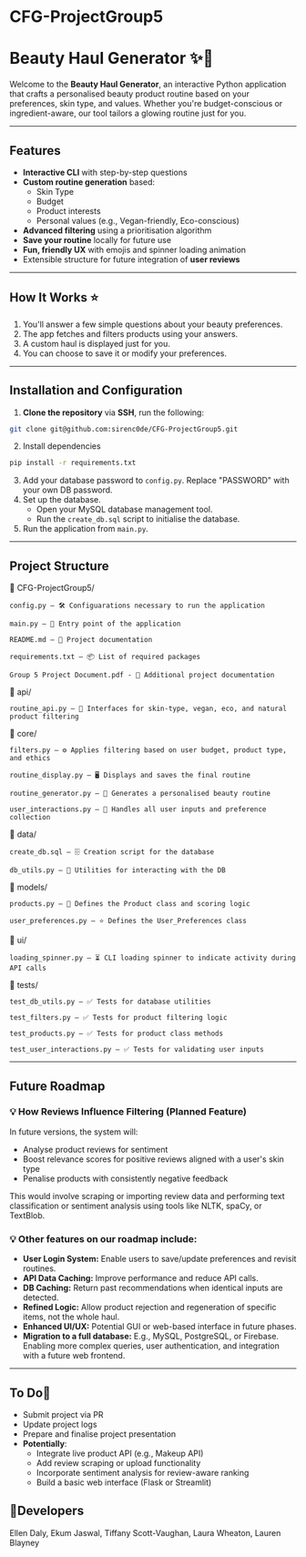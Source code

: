 # CFG-ProjectGroup5
# Beauty Haul Generator ✨💄

Welcome to the **Beauty Haul Generator**, an interactive Python application that crafts a personalised beauty product 
routine based on your preferences, skin type, and values. Whether you're budget-conscious or ingredient-aware, our tool 
tailors a glowing routine just for you.

---

## Features

- **Interactive CLI** with step-by-step questions
- **Custom routine generation** based:
  - Skin Type
  - Budget
  - Product interests
  - Personal values (e.g., Vegan-friendly, Eco-conscious)
- **Advanced filtering** using a prioritisation algorithm
- **Save your routine** locally for future use
- **Fun, friendly UX** with emojis and spinner loading animation
- Extensible structure for future integration of **user reviews**

---

## How It Works ⭐️

1. You'll answer a few simple questions about your beauty preferences.
2. The app fetches and filters products using your answers.
3. A custom haul is displayed just for you.
4. You can choose to save it or modify your preferences.

---

## Installation and Configuration

1. **Clone the repository** via **SSH**, run the following:
```sh
git clone git@github.com:sirenc0de/CFG-ProjectGroup5.git
```
2. Install dependencies
```sh
pip install -r requirements.txt
```
3. Add your database password to `config.py`. Replace "PASSWORD" with your own DB password.
4. Set up the database.
   - Open your MySQL database management tool.
   - Run the `create_db.sql` script to initialise the database.
5. Run the application from `main.py`.

---
## Project Structure ##

📁 CFG-ProjectGroup5/

    config.py – 🛠️ Configuarations necessary to run the application
    
    main.py – 🚀 Entry point of the application

    README.md – 📝 Project documentation
    
    requirements.txt – 📦 List of required packages

    Group 5 Project Document.pdf - 📝 Additional project documentation

📂 api/

    routine_api.py – 🌱 Interfaces for skin-type, vegan, eco, and natural product filtering

📂 core/

    filters.py – ⚙️ Applies filtering based on user budget, product type, and ethics

    routine_display.py – 🖥️ Displays and saves the final routine

    routine_generator.py – 🔄 Generates a personalised beauty routine

    user_interactions.py – 🎯 Handles all user inputs and preference collection

📂 data/

    create_db.sql – 🗄️ Creation script for the database

    db_utils.py – 💾 Utilities for interacting with the DB

📂 models/

    products.py – 🧴 Defines the Product class and scoring logic

    user_preferences.py – ⭐ Defines the User_Preferences class 

📂 ui/

    loading_spinner.py – ⏳ CLI loading spinner to indicate activity during API calls

📂 tests/

    test_db_utils.py – ✅ Tests for database utilities

    test_filters.py – ✅ Tests for product filtering logic

    test_products.py – ✅ Tests for product class methods

    test_user_interactions.py – ✅ Tests for validating user inputs

---

## Future Roadmap

### 💡 How Reviews Influence Filtering (Planned Feature) ##

In future versions, the system will:
- Analyse product reviews for sentiment
- Boost relevance scores for positive reviews aligned with a user's skin type
- Penalise products with consistently negative feedback

This would involve scraping or importing review data and performing text classification or sentiment analysis using tools like NLTK, spaCy, or TextBlob. 


### 💡 Other features on our roadmap include:
- **User Login System:** Enable users to save/update preferences and revisit routines.
- **API Data Caching:** Improve performance and reduce API calls.
- **DB Caching:** Return past recommendations when identical inputs are detected.
- **Refined Logic:** Allow product rejection and regeneration of specific items, not the whole haul.
- **Enhanced UI/UX:** Potential GUI or web-based interface in future phases.
- **Migration to a full database:** E.g., MySQL, PostgreSQL, or Firebase. Enabling more complex queries, user authentication, and integration with a future web frontend.

---

## To Do📌

- Submit project via PR
- Update project logs
- Prepare and finalise project presentation
- **Potentially**: 
  - Integrate live product API (e.g., Makeup API)
  - Add review scraping or upload functionality 
  - Incorporate sentiment analysis for review-aware ranking
  - Build a basic web interface (Flask or Streamlit)

## 🔬Developers

Ellen Daly,
Ekum Jaswal,
Tiffany Scott-Vaughan,
Laura Wheaton,
Lauren Blayney


